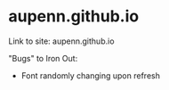 # aupenn.github.io

Link to site: aupenn.github.io

"Bugs" to Iron Out: 
 - Font randomly changing upon refresh
